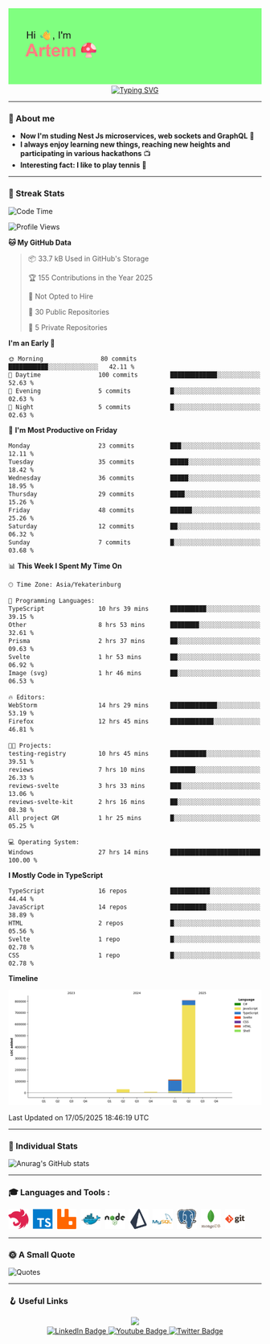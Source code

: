 <div id="header" align="center">
  <img src="https://github.com/CurlyBattery/CurlyBattery/blob/master/header.png?raw=true" alt="альтернативный текст">
  <a href="https://git.io/typing-svg"><img src="https://readme-typing-svg.demolab.com?font=Fira+Code&pause=1000&color=2BF777&width=435&lines=I've+been+doing+backend+programming+;on+Nest+JS+for+13+months+now" alt="Typing SVG" /></a>
</div>

---

### :otter: About me 
- __Now I'm studing Nest Js microservices, web sockets and GraphQL__ 🧩
- __I always enjoy learning new things, reaching new heights and participating in various hackathons__ 📺
- __Interesting fact: I like to play tennis__ 🏓

---

### :monorail: Streak Stats 

<!--START_SECTION:waka-->
![Code Time](http://img.shields.io/badge/Code%20Time-795%20hrs-blue)

![Profile Views](http://img.shields.io/badge/Profile%20Views-1-blue)

**🐱 My GitHub Data** 

> 📦 33.7 kB Used in GitHub's Storage 
 > 
> 🏆 155 Contributions in the Year 2025
 > 
> 🚫 Not Opted to Hire
 > 
> 📜 30 Public Repositories 
 > 
> 🔑 5 Private Repositories 
 > 
**I'm an Early 🐤** 

```text
🌞 Morning                80 commits          ███████████░░░░░░░░░░░░░░   42.11 % 
🌆 Daytime                100 commits         █████████████░░░░░░░░░░░░   52.63 % 
🌃 Evening                5 commits           █░░░░░░░░░░░░░░░░░░░░░░░░   02.63 % 
🌙 Night                  5 commits           █░░░░░░░░░░░░░░░░░░░░░░░░   02.63 % 
```
📅 **I'm Most Productive on Friday** 

```text
Monday                   23 commits          ███░░░░░░░░░░░░░░░░░░░░░░   12.11 % 
Tuesday                  35 commits          █████░░░░░░░░░░░░░░░░░░░░   18.42 % 
Wednesday                36 commits          █████░░░░░░░░░░░░░░░░░░░░   18.95 % 
Thursday                 29 commits          ████░░░░░░░░░░░░░░░░░░░░░   15.26 % 
Friday                   48 commits          ██████░░░░░░░░░░░░░░░░░░░   25.26 % 
Saturday                 12 commits          ██░░░░░░░░░░░░░░░░░░░░░░░   06.32 % 
Sunday                   7 commits           █░░░░░░░░░░░░░░░░░░░░░░░░   03.68 % 
```


📊 **This Week I Spent My Time On** 

```text
🕑︎ Time Zone: Asia/Yekaterinburg

💬 Programming Languages: 
TypeScript               10 hrs 39 mins      ██████████░░░░░░░░░░░░░░░   39.15 % 
Other                    8 hrs 53 mins       ████████░░░░░░░░░░░░░░░░░   32.61 % 
Prisma                   2 hrs 37 mins       ██░░░░░░░░░░░░░░░░░░░░░░░   09.63 % 
Svelte                   1 hr 53 mins        ██░░░░░░░░░░░░░░░░░░░░░░░   06.92 % 
Image (svg)              1 hr 46 mins        ██░░░░░░░░░░░░░░░░░░░░░░░   06.53 % 

🔥 Editors: 
WebStorm                 14 hrs 29 mins      █████████████░░░░░░░░░░░░   53.19 % 
Firefox                  12 hrs 45 mins      ████████████░░░░░░░░░░░░░   46.81 % 

🐱‍💻 Projects: 
testing-registry         10 hrs 45 mins      ██████████░░░░░░░░░░░░░░░   39.51 % 
reviews                  7 hrs 10 mins       ███████░░░░░░░░░░░░░░░░░░   26.33 % 
reviews-svelte           3 hrs 33 mins       ███░░░░░░░░░░░░░░░░░░░░░░   13.06 % 
reviews-svelte-kit       2 hrs 16 mins       ██░░░░░░░░░░░░░░░░░░░░░░░   08.38 % 
All project GM           1 hr 25 mins        █░░░░░░░░░░░░░░░░░░░░░░░░   05.25 % 

💻 Operating System: 
Windows                  27 hrs 14 mins      █████████████████████████   100.00 % 
```

**I Mostly Code in TypeScript** 

```text
TypeScript               16 repos            ███████████░░░░░░░░░░░░░░   44.44 % 
JavaScript               14 repos            ██████████░░░░░░░░░░░░░░░   38.89 % 
HTML                     2 repos             █░░░░░░░░░░░░░░░░░░░░░░░░   05.56 % 
Svelte                   1 repo              █░░░░░░░░░░░░░░░░░░░░░░░░   02.78 % 
CSS                      1 repo              █░░░░░░░░░░░░░░░░░░░░░░░░   02.78 % 
```



**Timeline**

![Lines of Code chart](https://raw.githubusercontent.com/CurlyBattery/CurlyBattery/master/assets/bar_graph.png)


 Last Updated on 17/05/2025 18:46:19 UTC
<!--END_SECTION:waka-->

---

### :slot_machine: Individual Stats 
![Anurag's GitHub stats](https://github-readme-stats.vercel.app/api?username=CurlyBattery&hide=contribs,prs&theme=dracula)

---

### :mortar_board: Languages and Tools :
<div>
  <img src="https://github.com/devicons/devicon/blob/master/icons/nestjs/nestjs-original.svg" title="Nest" alt="Nest" width="40" height="40"/>&nbsp;
  <img src="https://github.com/devicons/devicon/blob/master/icons/typescript/typescript-plain.svg" title="TypeScript" alt="TypeScript" width="40" height="40"/>&nbsp;
  <img src="https://github.com/devicons/devicon/blob/master/icons/rabbitmq/rabbitmq-original.svg" title="Rabbit" alt="RabbitMQ" width="40" height="40"/>&nbsp;
  <img src="https://github.com/devicons/devicon/blob/master/icons/docker/docker-original.svg" title="Docker" alt="Docker" width="40" height="40"/>&nbsp;
  <img src="https://github.com/devicons/devicon/blob/master/icons/nodejs/nodejs-original-wordmark.svg" title="NodeJS" alt="NodeJS" width="40" height="40"/>&nbsp;
  <img src="https://github.com/devicons/devicon/blob/master/icons/prisma/prisma-original.svg" title="Prisma"  alt="Prisma" width="40" height="40"/>&nbsp;
  <img src="https://github.com/devicons/devicon/blob/master/icons/mysql/mysql-original-wordmark.svg" title="MySQL"  alt="MySQL" width="40" height="40"/>&nbsp;
  <img src="https://github.com/devicons/devicon/blob/master/icons/postgresql/postgresql-original.svg" title="PostgreSQL"  alt="PostgreSQL" width="40" height="40"/>&nbsp;
  <img src="https://github.com/devicons/devicon/blob/master/icons/mongodb/mongodb-original-wordmark.svg" title="MongoDB" alt="MongoDB" width="40" height="40"/>&nbsp;
  <img src="https://github.com/devicons/devicon/blob/master/icons/git/git-original-wordmark.svg" title="Git" **alt="Git" width="40" height="40"/>
</div>

---

### :sun_with_face: A Small Quote
![Quotes](https://quotes-github-readme.vercel.app/api?type=horizontal&theme=dark)

---

### :hook: Useful Links 
<div align="center">
  <img src="https://media2.giphy.com/media/v1.Y2lkPTc5MGI3NjExdG1qb3M0MHpyZmczeDJoZzR4Z2lvcXBydDhpejNpb3Zoc2NoM2lnaCZlcD12MV9pbnRlcm5hbF9naWZfYnlfaWQmY3Q9Zw/FXynzLoP14IHsnfGmO/giphy.gif" height="300">
  
  <div id="badges">
  <a href="your-linkedin-URL">
    <img src="https://img.shields.io/badge/LinkedIn-blue?style=for-the-badge&logo=linkedin&logoColor=white" alt="LinkedIn Badge"/>
  </a>
  <a href="your-youtube-URL">
    <img src="https://img.shields.io/badge/YouTube-red?style=for-the-badge&logo=youtube&logoColor=white" alt="Youtube Badge"/>
  </a>
  <a href="your-twitter-URL">
    <img src="https://img.shields.io/badge/Twitter-blue?style=for-the-badge&logo=twitter&logoColor=white" alt="Twitter Badge"/>
  </a>

